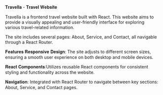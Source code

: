 
𝐓𝐫𝐚𝐯𝐞𝐥𝐥𝐚 - 𝐓𝐫𝐚𝐯𝐞𝐥 𝐖𝐞𝐛𝐬𝐢𝐭𝐞

Travella is a frontend travel website built with React. This website aims to provide a visually appealing and user-friendly interface for exploring various travel-related information. 

The site includes several pages: About, Service, and Contact, all navigable through a React Router.


𝐅𝐞𝐚𝐭𝐮𝐫𝐞𝐬 𝐑𝐞𝐬𝐩𝐨𝐧𝐬𝐢𝐯𝐞 𝐃𝐞𝐬𝐢𝐠𝐧: The site adjusts to different screen sizes, ensuring a smooth user experience on both desktop and mobile devices.

𝐑𝐞𝐚𝐜𝐭 𝐂𝐨𝐦𝐩𝐨𝐧𝐞𝐧𝐭𝐬:Utilizes reusable React components for consistent styling and functionality across the website.

𝐍𝐚𝐯𝐢𝐠𝐚𝐭𝐢𝐨𝐧: Integrated with React Router to navigate between key sections: About, Service, and Contact pages. 
